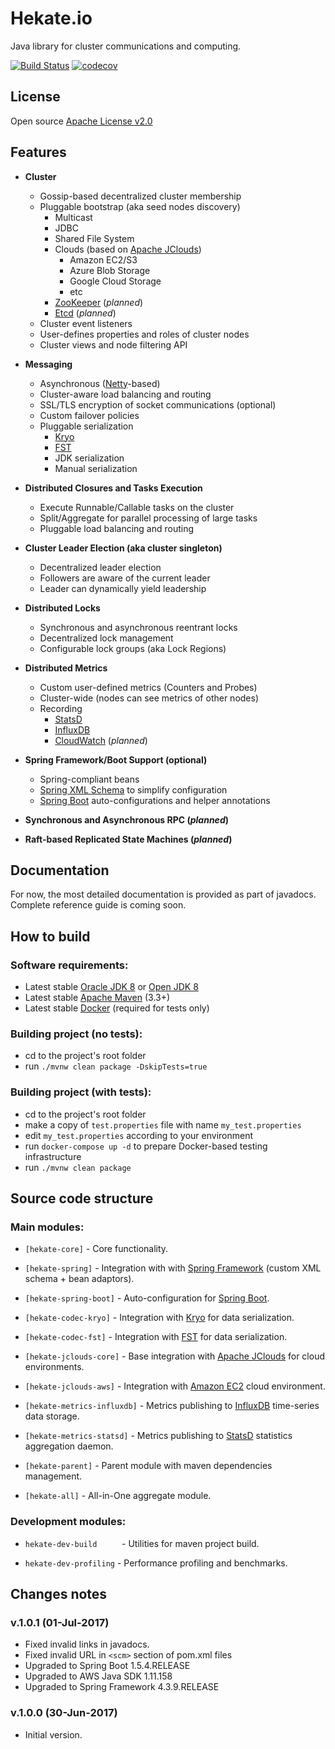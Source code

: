# Hekate.io

Java library for cluster communications and computing.

[![Build Status](https://travis-ci.org/hekate-io/hekate.svg?branch=master)](https://travis-ci.org/hekate-io/hekate)
[![codecov](https://codecov.io/gh/hekate-io/hekate/branch/master/graph/badge.svg)](https://codecov.io/gh/hekate-io/hekate)

## License
Open source [Apache License v2.0](http://www.apache.org/licenses/)  

## Features

- **Cluster**
    - Gossip-based decentralized cluster membership
    - Pluggable bootstrap (aka seed nodes discovery)
        - Multicast
        - JDBC
        - Shared File System
        - Clouds (based on [Apache JClouds](http://jclouds.apache.org))
            - Amazon EC2/S3
            - Azure Blob Storage
            - Google Cloud Storage
            - etc
        - [ZooKeeper](https://zookeeper.apache.org) (_planned_) 
        - [Etcd](https://github.com/coreos/etcd) (_planned_)
    - Cluster event listeners    
    - User-defines properties and roles of cluster nodes
    - Cluster views and node filtering API
    
- **Messaging**
    - Asynchronous ([Netty](http://netty.io)-based)
    - Cluster-aware load balancing and routing
    - SSL/TLS encryption of socket communications (optional)
    - Custom failover policies
    - Pluggable serialization
        - [Kryo](https://github.com/EsotericSoftware/kryo)
        - [FST](https://github.com/RuedigerMoeller/fast-serialization)
        - JDK serialization
        - Manual serialization

- **Distributed Closures and Tasks Execution**
    - Execute Runnable/Callable tasks on the cluster
    - Split/Aggregate for parallel processing of large tasks
    - Pluggable load balancing and routing
    
- **Cluster Leader Election (aka cluster singleton)**
    - Decentralized leader election
    - Followers are aware of the current leader
    - Leader can dynamically yield leadership

- **Distributed Locks**
    - Synchronous and asynchronous reentrant locks
    - Decentralized lock management
    - Configurable lock groups (aka Lock Regions)

- **Distributed Metrics**
    - Custom user-defined metrics (Counters and Probes)
    - Cluster-wide (nodes can see metrics of other nodes)
    - Recording
        - [StatsD](https://github.com/etsy/statsd)
        - [InfluxDB](https://www.influxdata.com/time-series-platform/influxdb/)
        - [CloudWatch](https://aws.amazon.com/cloudwatch/) (_planned_)
                
- **Spring Framework/Boot Support (optional)**
    - Spring-compliant beans
    - [Spring XML Schema](http://docs.spring.io/spring/docs/current/spring-framework-reference/html/xsd-configuration.html) 
      to simplify configuration
    - [Spring Boot](https://projects.spring.io/spring-boot) auto-configurations and helper annotations

- **Synchronous and Asynchronous RPC (_planned_)**

- **Raft-based Replicated State Machines (_planned_)**


## Documentation

For now, the most detailed documentation is provided as part of javadocs. Complete reference guide is coming soon.


## How to build

### Software requirements:

 - Latest stable [Oracle JDK 8](http://www.oracle.com/technetwork/java/) or [Open JDK 8](http://openjdk.java.net/)
 - Latest stable [Apache Maven](http://maven.apache.org/) (3.3+)
 - Latest stable [Docker](https://www.docker.com) (required for tests only)


### Building project (no tests):

 - cd to the project's root folder
 - run `./mvnw clean package -DskipTests=true`
 
### Building project (with tests):
 
  - cd to the project's root folder
  - make a copy of `test.properties` file with name `my_test.properties`
  - edit `my_test.properties` according to your environment
  - run `docker-compose up -d` to prepare Docker-based testing infrastructure
  - run `./mvnw clean package`

## Source code structure

### Main modules:

  * `[hekate-core]`              - Core functionality.
  
  * `[hekate-spring]`            - Integration with with [Spring Framework](http://projects.spring.io/spring-framework/) 
                                   (custom XML schema + bean adaptors).
  
  * `[hekate-spring-boot]`       - Auto-configuration for [Spring Boot](https://projects.spring.io/spring-boot/).

  * `[hekate-codec-kryo]`        - Integration with [Kryo](https://github.com/EsotericSoftware/kryo) for data serialization.
  
  * `[hekate-codec-fst]`         - Integration with [FST](http://ruedigermoeller.github.io/fast-serialization/) for data 
                                   serialization.

  * `[hekate-jclouds-core]`      - Base integration with [Apache JClouds](http://jclouds.apache.org) for cloud environments.

  * `[hekate-jclouds-aws]`       - Integration with [Amazon EC2](https://aws.amazon.com) cloud environment.
  
  * `[hekate-metrics-influxdb]`  - Metrics publishing to [InfluxDB](https://www.influxdata.com) time-series data storage.
  
  * `[hekate-metrics-statsd]`    - Metrics publishing to [StatsD](https://github.com/etsy/statsd) statistics aggregation daemon.

  * `[hekate-parent]`            - Parent module with maven dependencies management.

  * `[hekate-all]`               - All-in-One aggregate module.
  

### Development modules:

  * `hekate-dev-build     ` - Utilities for maven project build.
  
  * `hekate-dev-profiling`  - Performance profiling and benchmarks.
  
## Changes notes

### v.1.0.1 (01-Jul-2017)

 - Fixed invalid links in javadocs.
 - Fixed invalid URL in `<scm>` section of pom.xml files  
 - Upgraded to Spring Boot 1.5.4.RELEASE
 - Upgraded to AWS Java SDK 1.11.158
 - Upgraded to Spring Framework 4.3.9.RELEASE

### v.1.0.0 (30-Jun-2017)

 - Initial version.  